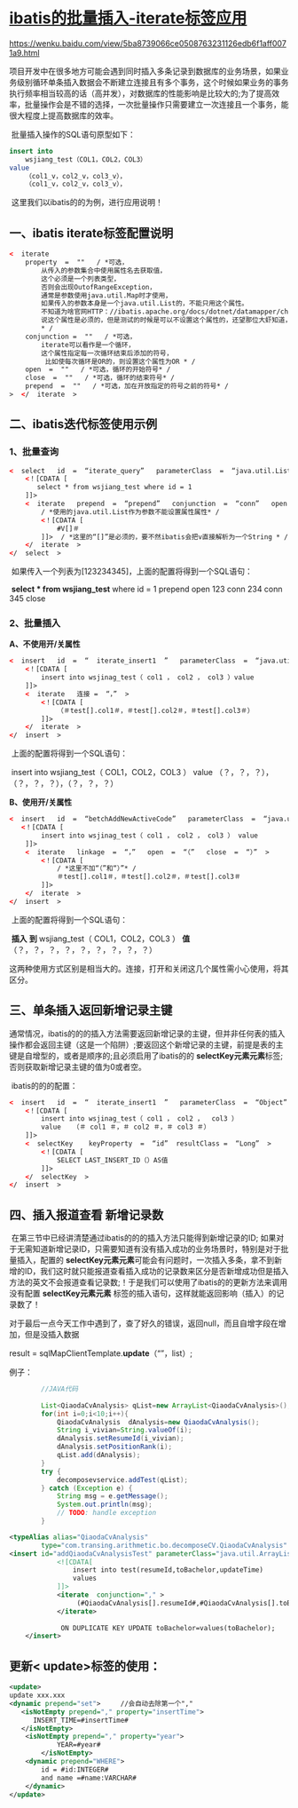# [ibatis的批量插入-iterate标签应用](https://blog.csdn.net/u011233568/article/details/80407933)

https://wenku.baidu.com/view/5ba8739066ce0508763231126edb6f1aff0071a9.html

项目开发中在很多地方可能会遇到同时插入多条记录到数据库的业务场景，如果业务级别循环单条插入数据会不断建立连接且有多个事务，这个时候如果业务的事务执行频率相当较高的话（高并发），对数据库的性能影响是比较大的;为了提高效率，批量操作会是不错的选择，一次批量操作只需要建立一次连接且一个事务，能很大程度上提高数据库的效率。

​      批量插入操作的SQL语句原型如下：

```sql
insert into     
    wsjiang_test（COL1，COL2，COL3）   
value    
    （col1_v，col2_v，col3_v），   
    （col1_v，col2_v，col3_v），  
```

​      这里我们以ibatis的的为例，进行应用说明！

 

## 一、ibatis iterate标签配置说明

```xml
<  iterate   
    property  =  ""   / *可选，   
        从传入的参数集合中使用属性名去获取值，   
        这个必须是一个列表类型，   
        否则会出现OutofRangeException，   
        通常是参数使用java.util.Map时才使用，   
        如果传入的参数本身是一个java.util.List的，不能只用这个属性。  
        不知道为啥官网HTTP：//ibatis.apache.org/docs/dotnet/datamapper/ch03s09.html#id386679 
        说这个属性是必须的，但是测试的时候是可以不设置这个属性的，还望那位大虾知道，讲解一下。  
        * /  
    conjunction =  ""   / *可选，   
        iterate可以看作是一个循环，   
        这个属性指定每一次循环结束后添加的符号，   
         比如使每次循环是OR的，则设置这个属性为OR * /  
    open  =  ""   / *可选，循环的开始符号* /  
    close  =  ""   / *可选，循环的结束符号* /  
    prepend  =  ""   / *可选，加在开放指定的符号之前的符号* /  
>  </  iterate  >
```



##  二、ibatis迭代标签使用示例

### 1、批量查询

```xml
<  select   id  =  “iterate_query”   parameterClass  =  “java.util.List”  >   
    <！[CDATA [  
       select * from wsjiang_test where id = 1 
    ]]>   
    <  iterate   prepend  =  “prepend”   conjunction  =  “conn”   open  =  “open”   colse  =  “close”  >   
        / *使用的java.util.List作为参数不能设置属性属性* /  
        <！[CDATA [  
            #V[]＃  
        ]]>  / *这里的“[]”是必须的，要不然ibatis会把v直接解析为一个String * /  
    </  iterate  >   
</  select  >
```

​             如果传入一个列表为[123234345]，上面的配置将得到一个SQL语句：

​                   **select \* from wsjiang_test**  where id = 1 prepend open 123 conn 234 conn 345 close

 

### 2、批量插入

**A、不使用开/关属性**

```xml
<  insert   id  =  “  iterate_insert1  ”   parameterClass  =  “java.util.List”  >   
    <！[CDATA [  
        insert into wsjinag_test（ col1 ， col2 ， col3 ）value  
    ]]>    
    <  iterate   连接 =  “，”  >   
        <！[CDATA [  
            （＃test[].col1＃，＃test[].col2＃，＃test[].col3＃）  
        ]]>   
    </  iterate  >   
</  insert  > 
```

​              上面的配置将得到一个SQL语句：

​                   insert into  wsjiang_test（ COL1，COL2，COL3 ）   value （？，？，？），（？，？，？），（？，？，？） 

 

**B、使用开/关属性**

```xml
<  insert   id  =  “betchAddNewActiveCode”   parameterClass  =  “java.util.List”  >    
   <！[CDATA [  
        insert into wsjinag_test（ col1 ， col2 ， col3 ） value
    ]]> 
    <  iterate   linkage  =  “，”   open  =  “（”   close  =  “）”  >   
        <！[CDATA [  
            / *这里不加“（”和“）”* /  
            ＃test[].col1＃，＃test[].col2＃，＃test[].col3＃
        ]]>   
    </  iterate  >   
</  insert  > 
```

​             上面的配置将得到一个SQL语句：

​                  **插入**  **到** wsjiang_test（ COL1，COL2，COL3 ）   **值**  （？，？，？，？，？，？，？，？，？）

 

​         这两种使用方式区别是相当大的。连接，打开和关闭这几个属性需小心使用，将其区分。

 

## 三、单条插入返回新增记录主键

​          通常情况，ibatis的的的插入方法需要返回新增记录的主键，但并非任何表的插入操作都会返回主键（这是一个陷阱）;要返回这个新增记录的主键，前提是表的主键是自增型的，或者是顺序的;且必须启用了ibatis的的 **selectKey元素元素**标签; 否则获取新增记录主键的值为0或者空。

​         ibatis的的的配置：

```xml
<  insert   id  =  “  iterate_insert1  ”   parameterClass  =  “Object”  >   
    <！[CDATA [  
        insert into wsjinag_test（ col1 ， col2 ，  col3 ）
        value   （＃ col1 ＃，＃ col2 ＃，＃ col3 ＃）  
    ]]>    
    <  selectKey    keyProperty  =  “id”  resultClass =  “Long”  >   
        <！[CDATA [  
            SELECT LAST_INSERT_ID（）AS值  
        ]]>   
    </  selectKey  >   
</  insert  >
```

 

## 四、插入报道查看 新增记录数

​      在第三节中已经讲清楚通过ibatis的的的插入方法只能得到新增记录的ID;  如果对于无需知道新增记录ID，只需要知道有没有插入成功的业务场景时，特别是对于批量插入，配置的 **selectKey元素元素**可能会有问题时，一次插入多条，拿不到新增的ID，我们这时就只能报道查看插入成功的记录数来区分是否新增成功但是插入方法的英文不会报道查看记录数;！于是我们可以使用了ibatis的的更新方法来调用没有配置  **selectKey元素元素** 标签的插入语句，这样就能返回影响（插入）的记录数了！

 对于最后一点今天工作中遇到了，查了好久的错误，返回null，而且自增字段在增加，但是没插入数据

result = sqlMapClientTemplate.**update**（“”，list）;





例子：

```java
        //JAVA代码
 
        List<QiaodaCvAnalysis> qList=new ArrayList<QiaodaCvAnalysis>();
		for(int i=0;i<10;i++){
			QiaodaCvAnalysis  dAnalysis=new QiaodaCvAnalysis();
			String i_vivian=String.valueOf(i);
			dAnalysis.setResumeId(i_vivian);
			dAnalysis.setPositionRank(i);
			qList.add(dAnalysis);
		}
		try {
			decomposevservice.addTest(qList);
		} catch (Exception e) {
			String msg = e.getMessage();
			System.out.println(msg);
			// TODO: handle exception
		}
```

```xml
<typeAlias alias="QiaodaCvAnalysis"
		type="com.transing.arithmetic.bo.decomposeCV.QiaodaCvAnalysis" />
<insert id="addQiaodaCvAnalysisTest" parameterClass="java.util.ArrayList" >
			<![CDATA[
				insert into test(resumeId,toBachelor,updateTime)
				values
			]]>
			<iterate  conjunction="," >
			     (#QiaodaCvAnalysis[].resumeId#,#QiaodaCvAnalysis[].toBachelor#,now())
			</iterate> 
			
			 ON DUPLICATE KEY UPDATE toBachelor=values(toBachelor);
	</insert>
```





## 更新< update>标签的使用：

```xml
<update>
update xxx.xxx 
<dynamic prepend="set">		//会自动去除第一个","
   <isNotEmpty prepend="," property="insertTime">
      INSERT_TIME=#insertTime#
   </isNotEmpty>
    <isNotEmpty prepend="," property="year">
			YEAR=#year#
		</isNotEmpty>
    <dynamic prepend="WHERE">  
        id = #id:INTEGER#
   		and name =#name:VARCHAR# 
    </dynamic>  
</update>
```



